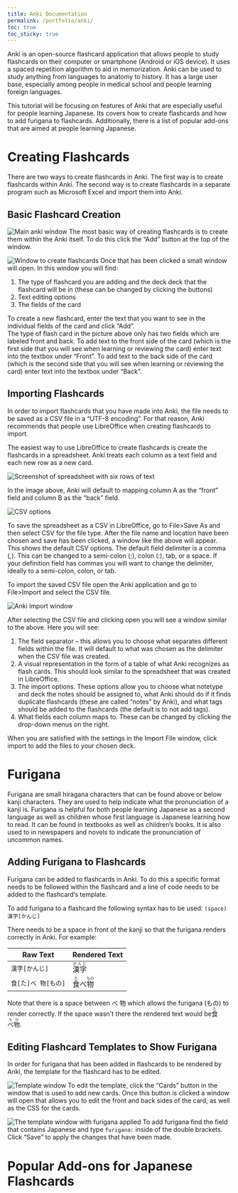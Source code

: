 ```yaml
---
title: Anki Documentation
permalink: /portfolio/anki/
toc: true
toc_sticky: true
---
```

Anki is an open-source flashcard application that allows people to study flashcards on their computer or smartphone (Android or iOS device). It uses a spaced repetition algorithm to aid in memorization. Anki can be used to study anything from languages to anatomy to history. It has a large user base, especially among people in medical school and people learning foreign languages.

This tutorial will be focusing on features of Anki that are especially useful for people learning Japanese. Its covers how to create flashcards and how to add furigana to flashcards. Additionally, there is a list of popular add-ons that are aimed at people learning Japanese.

# Creating Flashcards
There are two ways to create flashcards in Anki. The first way is to create flashcards within Anki. The second way is to create flashcards in a separate program such as Microsoft Excel and import them into Anki.

## Basic Flashcard Creation
![Main anki window](/assets/images/anki/ankimain.png)
The most basic way of creating flashcards is to create them within the Anki itself. To do this click the “Add” button at the top of the window. 

![Window to create flashcards](/assets/images/anki/ankiadd.png)
Once that has been clicked a small window will open. In this window you will find:
1. The type of flashcard you are adding and the deck deck that the flashcard will be in (these can be changed by clicking the buttons)
2. Text editing options
3. The fields of the card

To create a new flashcard, enter the text that you want to see in the individual fields of the card and click “Add”.\
The type of flash card in the picture above only has two fields which are labeled front and back. To add text to the front side of the card (which is the first side that you will see when learning or reviewing the card) enter text into the textbox under “Front”. To add text to the back side of the card (which is the second side that you will see when learning or reviewing the card) enter text into the textbox under “Back”.

## Importing Flashcards
In order to import flashcards that you have made into Anki, the file needs to be saved as a CSV file in a “UTF-8 encoding”. For that reason, Anki recommends that people use LibreOffice when creating flashcards to import.

The easiest way to use LibreOffice to create flashcards is create the flashcards in a spreadsheet. Anki treats each column as a text field and each new row as a new card.

![Screenshot of spreadsheet with six rows of text](/assets/images/anki/spreadsheet.png)

In the image above, Anki will default to mapping column A as the “front” field and column B as the “back” field. 

![CSV options](/assets/images/anki/csvoptions.png)

To save the spreadsheet as a CSV in LibreOffice, go to File>Save As and then select CSV for the file type. After the file name and location have been chosen and save has been clicked, a window like the above will appear. This shows the default CSV options. The default field delimiter is a comma (,). This can be changed to a semi-colon (;), colon (:), tab, or a space. If your definition field has commas you will want to change the delimiter, ideally to a semi-colon, colon, or tab.

To import the saved CSV file open the Anki application and go to File>Import and select the CSV file.

![Anki import window](/assets/images/anki/importfilewindow.png)

After selecting the CSV file and clicking open you will see a window similar to the above. Here you will see:
1. The field separator – this allows you to choose what separates different fields within the file. It will default to what was chosen as the delimiter when the CSV file was created.
2. A visual representation in the form of a table of what Anki recognizes as flash cards. This should look similar to the spreadsheet that was created in LibreOffice.
3. The import options. These options allow you to choose what notetype and deck the notes should be assigned to, what Anki should do if it finds duplicate flashcards (these are called “notes” by Anki), and what tags should be added to the flashcards (the default is to not add tags).
4. What fields each column maps to. These can be changed by clicking the drop-down menus on the right.

When you are satisfied with the settings in the Import File window, click import to add the files to your chosen deck.

# Furigana
Furigana are small hiragana characters that can be found above or below kanji characters. They are used to help indicate what the pronunciation of a kanji is. Furigana is helpful for both people learning Japanese as a second language as well as children whose first language is Japanese learning how to read. It can be found in textbooks as well as children’s books. It is also used to in newspapers and novels to indicate the pronunciation of uncommon names.

## Adding Furigana to Flashcards
Furigana can be added to flashcards in Anki. To do this a specific format needs to be followed within the flashcard and a line of code needs to be added to the flashcard’s template.

To add furigana to a flashcard the following syntax has to be used: 
`(space)漢字[かんじ]`

There needs to be a space in front of the kanji so that the furigana renders correctly in Anki. For example:

| Raw Text       | Rendered Text             |
| -------------- | ------------------------- |
| `漢字[かんじ]`  | <ruby><rb>漢字</rb><rt>かんじ</rt></ruby> |
| `食[た]べ 物[もの]` | <ruby><rb>食</rb><rt>た</rt></ruby>べ<ruby><rb>物</rb><rt>もの</rt></ruby> |

Note that there is a space between べ 物 which allows the furigana (もの) to render correctly. If the space wasn't there the rendered text would be <ruby><rb>食</rb><rt>た</rt>べ<rb>物</rb><rt>もの</rt></ruby>.

## Editing Flashcard Templates to Show Furigana
In order for furigana that has been added in flashcards to be rendered by Anki, the template for the flashcard has to be edited.

![Template window](/assets/images/anki/template.png)
To edit the template, click the “Cards” button in the window that is used to add new cards. Once this button is clicked a window will open that allows you to edit the front and back sides of the card, as well as the CSS for the cards. 

![The template window with furigana applied](/assets/images/anki/templatefurigana.png)
To add furigana find the field that contains Japanese and type `furigana:` inside of the double brackets. Click “Save” to apply the changes that have been made.

# Popular Add-ons for Japanese Flashcards